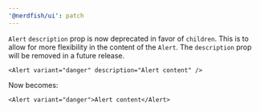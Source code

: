 ```yaml
---
'@nerdfish/ui': patch
---
```


`Alert` `description` prop is now deprecated in favor of `children`. This is to
allow for more flexibility in the content of the `Alert`. The `description` prop
will be removed in a future release.

```tsx
<Alert variant="danger" description="Alert content" />
```

Now becomes:

```tsx
<Alert variant="danger">Alert content</Alert>
```
